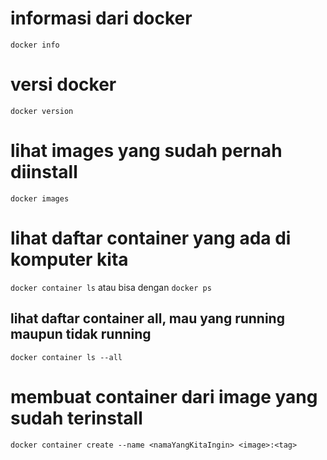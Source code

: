 # informasi dari docker
`docker info`

# versi docker
`docker version`

# lihat images yang sudah pernah diinstall
`docker images`

# lihat daftar container yang ada di komputer kita
`docker container ls` atau bisa dengan `docker ps`
## lihat daftar container all, mau yang running maupun tidak running
`docker container ls --all`

# membuat container dari image yang sudah terinstall
`docker container create --name <namaYangKitaIngin> <image>:<tag>`